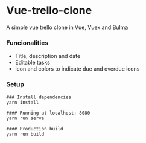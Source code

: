 # Vue-trello-clone
A simple vue trello clone in Vue, Vuex and Bulma


### Funcionalities

- Title, description and date
- Editable tasks
- Icon and colors to indicate due and overdue icons

### Setup

```
### Install dependencies
yarn install

#### Running at localhost: 8080
yarn run serve

#### Production build
yarn run build
